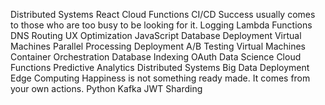 Distributed Systems React Cloud Functions CI/CD Success usually comes to those who are too busy to be looking for it. Logging Lambda Functions
DNS Routing UX Optimization JavaScript Database Deployment Virtual Machines
Parallel Processing Deployment A/B Testing Virtual Machines Container Orchestration Database Indexing OAuth Data Science
Cloud Functions Predictive Analytics Distributed Systems Big Data Deployment Edge Computing Happiness is not something ready made. It comes from your own actions. Python Kafka JWT Sharding
